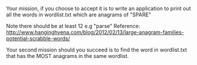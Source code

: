 Your mission, if you choose to accept it is to write an application to print out all the words in wordlist.txt which are anagrams of "SPARE"

Note there should be at least 12 e.g "parse"
Reference: http://www.hanginghyena.com/blog/2012/02/13/large-anagram-families-potential-scrabble-words/

Your second mission should you succeed is to find the word in wordlist.txt that has the MOST anagrams in the same wordlist.